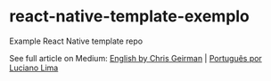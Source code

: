 # react-native-template-exemplo
Example React Native template repo

See full article on Medium: [English by Chris Geirman](https://medium.com/dailyjs/the-1-2-3s-of-react-native-templates-1f5dda037e11) | [Português por Luciano Lima](https://medium.com/@lucianomlima/os-3-passos-para-criar-templates-customizados-para-react-native-44b7bdecb161)
